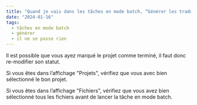 ```yaml
---
title: "Quand je vais dans les tâches en mode batch, “Générer les traductions cibles” est grisé et je ne peux pas cliquer dessus. Que faire ?"
date: "2024-01-16"
tags:
  - tâches en mode batch
  - générer
  - il ne se passe rien
---
```


Il est possible que vous ayez marqué le projet comme terminé, il faut donc re-modifier son statut.

Si vous êtes dans l’affichage "Projets", vérifiez que vous avec bien sélectionné le bon projet.

Si vous êtes dans l’affichage "Fichiers", vérifiez que vous avez bien sélectionné tous les fichiers avant de lancer la tâche en mode batch.

